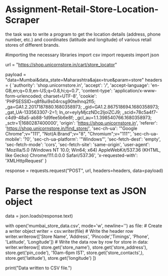 # Assignment-Retail-Store-Location-Scraper
the task was to write a program to get the location details (address, phone number, etc.) and coordinates (latitude and longitude) of various retail stores of different brands.


#importing the necessary libraries
import csv
import requests
import json

url = "https://shop.unicornstore.in/cart/store_locator"

payload = "data=Mumbai&data_state=Maharashtra&ajax=true&param=store"
headers = {
    'authority': 'shop.unicornstore.in',
    'accept': '*/*',
    'accept-language': 'en-GB,en;q=0.9,en-US;q=0.8,hi;q=0.7',
    'content-type': 'application/x-www-form-urlencoded; charset=UTF-8',
    'cookie': 'PHPSESSID=q8f8ui9s04rcsg90telhnq2fl5; _ga=GA1.2.2017187880.1680358973; _gid=GA1.2.867518694.1680358973; _gat_UA-133563307-2=1; ln_or=eyIyMjczNDc2IjoiZCJ9; _scid=78c5a4f7-c4d9-48a5-ab88-1d9fee5b6e8f; _gcl_au=1.1.398540766.1680358973; _sctr=1|1680287400000',
    'origin': 'https://shop.unicornstore.in',
    'referer': 'https://shop.unicornstore.in/find_store/',
    'sec-ch-ua': '"Google Chrome";v="111", "Not(A:Brand";v="8", "Chromium";v="111"',
    'sec-ch-ua-mobile': '?0',
    'sec-ch-ua-platform': '"Windows"',
    'sec-fetch-dest': 'empty',
    'sec-fetch-mode': 'cors',
    'sec-fetch-site': 'same-origin',
    'user-agent': 'Mozilla/5.0 (Windows NT 10.0; Win64; x64) AppleWebKit/537.36 (KHTML, like Gecko) Chrome/111.0.0.0 Safari/537.36',
    'x-requested-with': 'XMLHttpRequest'
}

response = requests.request("POST", url, headers=headers, data=payload)

# Parse the response text as JSON object
data = json.loads(response.text)

with open('mumbai_store_data.csv', mode='w', newline='') as file:
    # Create a writer object
    writer = csv.writer(file)
    # Write the header row
    writer.writerow(['Store Name', 'Address', 'Pincode','Timings', 'Phone', 'Latitude', 'Longitude'])
    # Write the data row by row
    for store in data:
         writer.writerow([
             store.get('store_name'),
             store.get('store_address'),
             store.get('pin_code'),
             '10am-6pm IST',
             store.get('store_contacts',),
             store.get('latitude'),
             store.get('longitude')
         ])
        
print("Data written to CSV file.")
